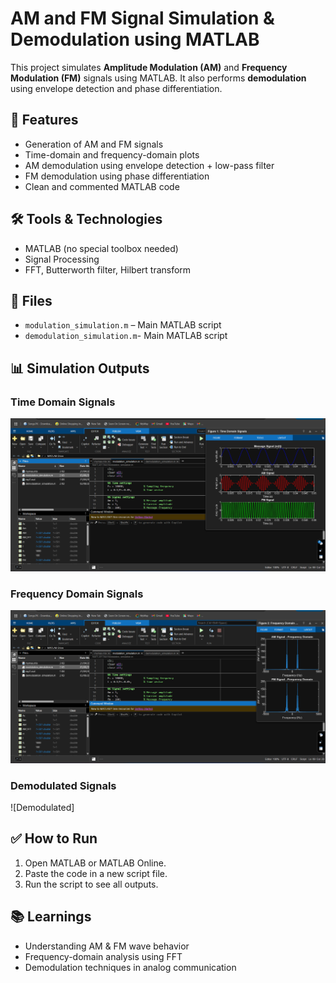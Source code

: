 
# AM and FM Signal Simulation & Demodulation using MATLAB

This project simulates **Amplitude Modulation (AM)** and **Frequency Modulation (FM)** signals using MATLAB. It also performs **demodulation** using envelope detection and phase differentiation.

## 📌 Features

- Generation of AM and FM signals
- Time-domain and frequency-domain plots
- AM demodulation using envelope detection + low-pass filter
- FM demodulation using phase differentiation
- Clean and commented MATLAB code

## 🛠️ Tools & Technologies

- MATLAB (no special toolbox needed)
- Signal Processing
- FFT, Butterworth filter, Hilbert transform

## 📁 Files

- `modulation_simulation.m` – Main MATLAB script
- `demodulation_simulation.m`- Main MATLAB script
## 📊 Simulation Outputs

### Time Domain Signals
![Time Domain](https://github.com/aneeshasoni1107-crypto/am-fm-simulation-matlab1/blob/main/time_domain_signals.png)

### Frequency Domain Signals
![Frequency Domain](https://github.com/aneeshasoni1107-crypto/am-fm-simulation-matlab1/blob/main/frequency_domain_signals.png)

### Demodulated Signals
![Demodulated]


## ✅ How to Run

1. Open MATLAB or MATLAB Online.
2. Paste the code in a new script file.
3. Run the script to see all outputs.

## 📚 Learnings

- Understanding AM & FM wave behavior
- Frequency-domain analysis using FFT
- Demodulation techniques in analog communication

